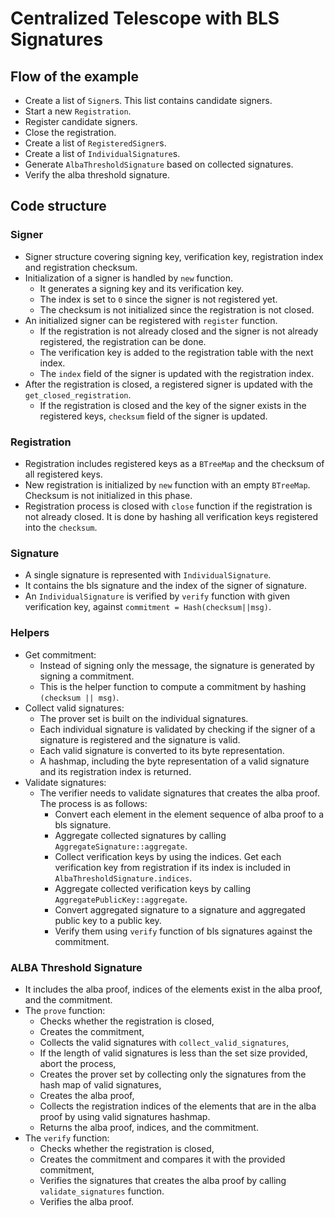 # Centralized Telescope with BLS Signatures

## Flow of the example
- Create a list of `Signer`s. This list contains candidate signers.
- Start a new `Registration`.
- Register candidate signers.
- Close the registration.
- Create a list of `RegisteredSigner`s.
- Create a list of `IndividualSignature`s.
- Generate `AlbaThresholdSignature` based on collected signatures.
- Verify the alba threshold signature.

## Code structure
### Signer
- Signer structure covering signing key, verification key, registration index and registration checksum.
- Initialization of a signer is handled by `new` function. 
  - It generates a signing key and its verification key. 
  - The index is set to `0` since the signer is not registered yet.
  - The checksum is not initialized since the registration is not closed.
- An initialized signer can be registered with `register` function.
  - If the registration is not already closed and the signer is not already registered, the registration can be done.
  - The verification key is added to the registration table with the next index.
  - The `index` field of the signer is updated with the registration index.
- After the registration is closed, a registered signer is updated with the `get_closed_registration`.
  - If the registration is closed and the key of the signer exists in the registered keys, `checksum` field of the signer is updated.

### Registration
- Registration includes registered keys as a `BTreeMap` and the checksum of all registered keys.
- New registration is initialized by `new` function with an empty `BTreeMap`. Checksum is not initialized in this phase.
- Registration process is closed with `close` function if the registration is not already closed. It is done by hashing all verification keys registered into the `checksum`.

### Signature
- A single signature is represented with `IndividualSignature`. 
- It contains the bls signature and the index of the signer of signature.
- An `IndividualSignature` is verified by `verify` function with given verification key, against `commitment = Hash(checksum||msg)`.

### Helpers
- Get commitment:
  - Instead of signing only the message, the signature is generated by signing a commitment.
  - This is the helper function to compute a commitment by hashing `(checksum || msg)`.
- Collect valid signatures:
  - The prover set is built on the individual signatures.
  - Each individual signature is validated by checking if the signer of a signature is registered and the signature is valid.
  - Each valid signature is converted to its byte representation.
  - A hashmap, including the byte representation of a valid signature and its registration index is returned.
- Validate signatures:
  - The verifier needs to validate signatures that creates the alba proof. The process is as follows:
    - Convert each element in the element sequence of alba proof to a bls signature.
    - Aggregate collected signatures by calling `AggregateSignature::aggregate`.
    - Collect verification keys by using the indices. Get each verification key from registration if its index is included in `AlbaThresholdSignature.indices`.
    - Aggregate collected verification keys by calling `AggregatePublicKey::aggregate`.
    - Convert aggregated signature to a signature and aggregated public key to a public key.
    - Verify them using `verify` function of bls signatures against the commitment.

### ALBA Threshold Signature
- It includes the alba proof, indices of the elements exist in the alba proof, and the commitment.
- The `prove` function:
  - Checks whether the registration is closed,
  - Creates the commitment,
  - Collects the valid signatures with `collect_valid_signatures`,
  - If the length of valid signatures is less than the set size provided, abort the process,
  - Creates the prover set by collecting only the signatures from the hash map of valid signatures,
  - Creates the alba proof,
  - Collects the registration indices of the elements that are in the alba proof by using valid signatures hashmap.
  - Returns the alba proof, indices, and the commitment.
- The `verify` function:
  - Checks whether the registration is closed,
  - Creates the commitment and compares it with the provided commitment,
  - Verifies the signatures that creates the alba proof by calling `validate_signatures` function.
  - Verifies the alba proof.
